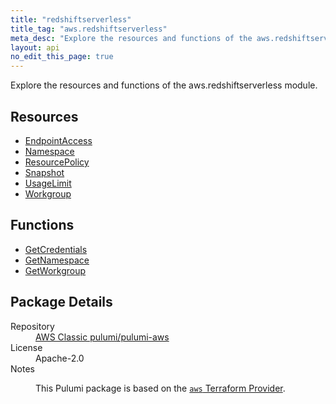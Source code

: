 ```yaml
---
title: "redshiftserverless"
title_tag: "aws.redshiftserverless"
meta_desc: "Explore the resources and functions of the aws.redshiftserverless module."
layout: api
no_edit_this_page: true
---
```


<!-- WARNING: this file was generated by Pulumi Docs Generator. -->
<!-- Do not edit by hand unless you're certain you know what you are doing! -->

Explore the resources and functions of the aws.redshiftserverless module.

<h2 id="resources">Resources</h2>
<ul class="api">
    <li><a href="endpointaccess/" title="EndpointAccess"><span class="api-symbol api-symbol--resource"></span>EndpointAccess</a></li>
    <li><a href="namespace/" title="Namespace"><span class="api-symbol api-symbol--resource"></span>Namespace</a></li>
    <li><a href="resourcepolicy/" title="ResourcePolicy"><span class="api-symbol api-symbol--resource"></span>ResourcePolicy</a></li>
    <li><a href="snapshot/" title="Snapshot"><span class="api-symbol api-symbol--resource"></span>Snapshot</a></li>
    <li><a href="usagelimit/" title="UsageLimit"><span class="api-symbol api-symbol--resource"></span>UsageLimit</a></li>
    <li><a href="workgroup/" title="Workgroup"><span class="api-symbol api-symbol--resource"></span>Workgroup</a></li>
</ul>

<h2 id="functions">Functions</h2>
<ul class="api">
    <li><a href="getcredentials/" title="GetCredentials"><span class="api-symbol api-symbol--function"></span>GetCredentials</a></li>
    <li><a href="getnamespace/" title="GetNamespace"><span class="api-symbol api-symbol--function"></span>GetNamespace</a></li>
    <li><a href="getworkgroup/" title="GetWorkgroup"><span class="api-symbol api-symbol--function"></span>GetWorkgroup</a></li>
</ul>

<h2 id="package-details">Package Details</h2>
<dl class="package-details">
	<dt>Repository</dt>
	<dd><a href="https://github.com/pulumi/pulumi-aws">AWS Classic pulumi/pulumi-aws</a></dd>
	<dt>License</dt>
	<dd>Apache-2.0</dd>
	<dt>Notes</dt>
	<dd><p>This Pulumi package is based on the <a href="https://github.com/hashicorp/terraform-provider-aws"><code>aws</code> Terraform Provider</a>.</p>
</dd>
</dl>

